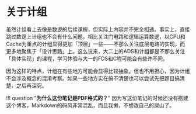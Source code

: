 # **关于计组**

虽然计组看上去像是数逻的后续课程，但实际上内容并不完全相通。事实上，直接跳过数逻上计组也不会有什么问题。相比关注门电路和逻辑运算数逻，以CPU和Cache为重点的计组显得更加「顶层」一些——不那么关注底层电路的实现，而更多地聚焦于「设计思路」上。这么说来，大二上的ADS和计组都是不那么关注「具体实现」的课程，学习体验与大一的FDS和C程可能会有些许不同。

因为这样的特点，计组在有些地方可能会显得比较抽象。但也不用担心，因为计组不会涉及概念的混淆考察。如果一些地方实在搞不清楚也可以尝试先把题目搞清楚，之后再深究。

!!! question "**为什么这份笔记是PDF格式的？**"
    因为写这份笔记的时候还没有搭建这个博客，Markdown的码风非常混乱，而且我懒，不想改自己的屎山了。